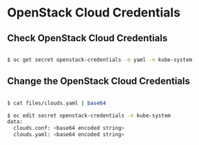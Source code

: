 # OpenStack Cloud Credentials

## Check OpenStack Cloud Credentials

```bash

$ oc get secret openstack-credentials -o yaml -n kube-system

```

## Change the OpenStack Cloud Credentials

```bash

$ cat files/clouds.yaml | base64

$ oc edit secret openstack-credentials -n kube-system
data:
  clouds.conf: <base64 encoded string>
  clouds.yaml: <base64 encoded string>

```
